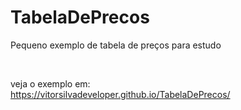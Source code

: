 # TabelaDePrecos
Pequeno exemplo de tabela de preços para estudo

<br>

veja o exemplo em:
<br>
https://vitorsilvadeveloper.github.io/TabelaDePrecos/


